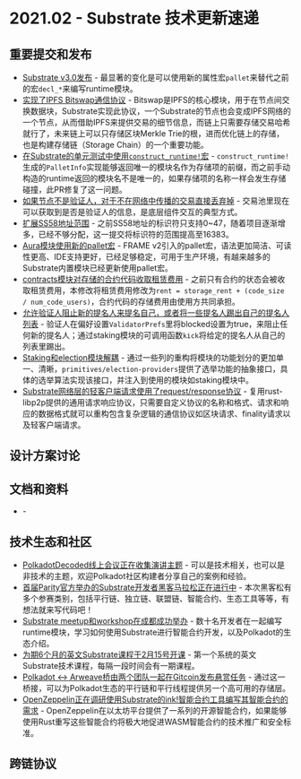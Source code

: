 # 2021.02 - Substrate 技术更新速递

## 重要提交和发布

* [Substrate v3.0发布](https://github.com/paritytech/substrate/releases/tag/v3.0.0) - 最显著的变化是可以使用新的属性宏`pallet`来替代之前的宏`decl_*`来编写runtime模块。
* [实现了IPFS Bitswap通信协议](https://github.com/paritytech/substrate/pull/7963) - Bitswap是IPFS的核心模块，用于在节点间交换数据块，Substrate实现此协议，一个Substrate的节点也会变成IPFS网络的一个节点，从而借助IPFS来提供交易的细节信息，而链上只需要存储交易哈希就行了，未来链上可以只存储区块Merkle Trie的根，进而优化链上的存储，也是构建存储链（Storage Chain）的一个重要功能。
* [在Substrate的单元测试中使用`construct_runtime!`宏](https://github.com/paritytech/substrate/pull/8059) - `construct_runtime!`生成的`PalletInfo`实现能够返回唯一的模块名作为存储项的前缀，而之前手动构造的runtime返回的模块名不是唯一的，如果存储项的名称一样会发生存储碰撞，此PR修复了这一问题。
* [如果节点不是验证人，对于不在网络中传播的交易直接丢弃掉](https://github.com/paritytech/substrate/pull/8048) - 交易池里现在可以获取到是否是验证人的信息，是底层组件交互的典型方式。
* [扩展SS58地址范围](https://github.com/paritytech/substrate/pull/8039) - 之前SS58地址的标识符只支持0~47，随着项目逐渐增多，已经不够分配，这一提交将标识符的范围提高至16383。
* [Aura模块使用新的pallet宏](https://github.com/paritytech/substrate/pull/8020) - FRAME v2引入的pallet宏，语法更加简洁、可读性更高、IDE支持更好，已经足够稳定，可用于生产环境，有越来越多的Substrate内置模块已经更新使用pallet宏。
* [contracts模块对存储的合约代码收取租赁费用](https://github.com/paritytech/substrate/pull/7935) - 之前只有合约的状态会被收取租赁费用，本修改将租赁费用修改为`rent = storage_rent + (code_size / num_code_users)`，合约代码的存储费用由使用方共同承担。
* [允许验证人阻止新的提名人来提名自己，或者将一些提名人踢出自己的提名人列表](https://github.com/paritytech/substrate/pull/7930) - 验证人在偏好设置`ValidatorPrefs`里将blocked设置为true，来阻止任何新的提名人；通过staking模块的可调用函数`kick`将给定的提名人从自己的列表里踢出。
* [Staking和election模块解耦](https://github.com/paritytech/substrate/pull/7908) - 通过一些列的重构将模块的功能划分的更加单一、清晰，`primitives/election-providers`提供了选举功能的抽象接口，具体的选举算法实现该接口，并注入到使用的模块如staking模块中。
* [Substrate网络层的轻客户端请求使用了request/response协议](https://github.com/paritytech/substrate/pull/7895) - 复用rust-libp2p提供的通用请求响应协议，只需要自定义协议的名称和格式、请求和响应的数据格式就可以重构包含复杂逻辑的通信协议如区块请求、finality请求以及轻客户端请求。


## 设计方案讨论




## 文档和资料

* []() - 

## 技术生态和社区

* [PolkadotDecoded线上会议正在收集演讲主题](https://twitter.com/ParityTech/status/1362078087232512006) - 可以是技术相关，也可以是非技术的主题，欢迎Polkadot社区构建者分享自己的案例和经验。
* [首届Parity官方举办的Substrate开发者黑客马拉松正在进行中](https://mp.weixin.qq.com/s/eoWgLSrjptHoyMrAE4UP-g) - 本次黑客松有多个参赛类别，包括平行链、独立链、联盟链、智能合约、生态工具等等，有想法就来写代码吧！
* [Substrate meetup和workshop在成都成功举办](https://www.chainnews.com/articles/363563275384.htm) - 数十名开发者在一起编写runtime模块，学习如何使用Substrate进行智能合约开发，以及Polkadot的生态介绍。
* [为期6个月的英文Substrate课程于2月15号开课](https://twitter.com/substrate_io/status/1356555150282866690) - 第一个系统的英文Substrate技术课程，每隔一段时间会有一期课程。
* [Polkadot <-> Arweave桥由两个团队一起在Gitcoin发布悬赏任务](https://twitter.com/ArweaveTeam/status/1355168144667668483) - 通过这一桥接，可以为Polkadot生态的平行链和平行线程提供另一个高可用的存储层。
* [OpenZeppelin正在调研使用Substrate的ink!智能合约工具编写其智能合约的需求](https://twitter.com/substrate_io/status/1357739391490342913) - OpenZeppelin在以太坊平台提供了一系列的开源智能合约，如果能够使用Rust重写这些智能合约将极大地促进WASM智能合约的技术推广和安全标准。

## 跨链协议


